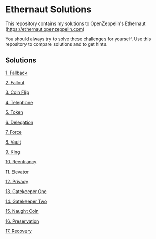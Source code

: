 # Ethernaut Solutions

This repository contains my solutions to OpenZeppelin's Ethernaut (https://ethernaut.openzeppelin.com)

You should always try to solve these challenges for yourself. Use this repository to compare solutions and to get hints.

## Solutions

[1. Fallback](./fallback/)

[2. Fallout](./fallout/)

[3. Coin Flip](./coin-flip/)

[4. Telephone](./telephone/)

[5. Token](./token/)

[6. Delegation](./delegation/)

[7. Force](./force/)

[8. Vault](./vault/)

[9. King](./king/)

[10. Reentrancy](./reentrancy/)

[11. Elevator](./elevator/)

[12. Privacy](./privacy/)

[13. Gatekeeper One](./gatekeeper-one/)

[14. Gatekeeper Two](./gatekeeper-two/)

[15. Naught Coin](./naught-coin/)

[16. Preservation](./preservation/)

[17. Recovery](./recovery/)
